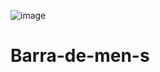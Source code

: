 ![image](https://user-images.githubusercontent.com/71698621/163337096-38851f1b-c975-427e-a819-218c27319e8a.png)
# Barra-de-men-s
